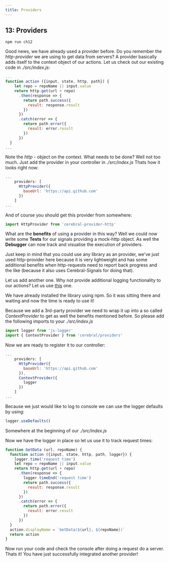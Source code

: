 ```yaml
---
title: Providers
---
```


## 13: Providers

`npm run ch12`

Good news, we have already used a provider before. Do you remember the *http-provider* we are using to get data from servers? 
A provider basically adds itself to the context object of our actions. Let us check out our existing code in *./src/index.js*:
```js
...
function action ({input, state, http, path}) {
    let repo = repoName || input.value
    return http.get(url + repo)
      .then(response => {
        return path.success({
          result: response.result
        })
      })
      .catch(error => {
        return path.error({
          result: error.result
        })
      })
  }
...

``` 
Note the *http* - object on the context.
What needs to be done? Well not too much. Just add the provider in your controller in *./src/index.js*
Thats how it looks right now:
```js
...
    providers: [
      HttpProvider({
        baseUrl: 'https://api.github.com'
      })
    ]
...
```
And of course you should get this provider from somewhere:
```js
import HttpProvider from 'cerebral-provider-http'
```

What are the **benefits** of using a provider in this way?
Well we could now write some **Tests** for our signals providing a mock-http object.
As well the **Debugger** can now track and visualise the execution of providers.

Just keep in mind that you could use any library as an provider, we've just used http-provider here because it is very lightweight and has some additional benefits when http-requests need to report back progress and the like (because it also uses Cerebral-Signals for doing that).

Let us add another one. Why not provide additional logging functionality to our actions?
Let us use [this](https://github.com/jonnyreeves/js-logger) one.

We have already installed the library using npm. So it was sitting there and waiting and now the time is ready to use it!

Because we add a 3rd-party provider we need to wrap it up into a so called *ContextProvider* to get as well the benefits mentioned before.
So please add the following imports to your *./src/index.js*
```js
import logger from 'js-logger'
import { ContextProvider } from 'cerebral/providers'
```

Now we are ready to register it to our controller:
```js
...
    providers: [
      HttpProvider({
        baseUrl: 'https://api.github.com'
      }), 
      ContextProvider({
 		logger
      })
    ]
...
```

Because we just would like to log to console we can use the logger defaults by using:

```js
logger.useDefaults()
```
Somewhere at the beginning of our *./src/index.js*

Now we have the logger in place so let us use it to track request times:
```js
function GetData (url, repoName) {
  function action ({input, state, http, path, logger}) {
    logger.time('request time')
    let repo = repoName || input.value
    return http.get(url + repo)
      .then(response => {
        logger.timeEnd('request time')
        return path.success({
          result: response.result
        })
      })
      .catch(error => {
        return path.error({
          result: error.result
        })
      })
  }
  action.displayName = `GetData(${url}, ${repoName})`
  return action
}
```
Now run your code and check the console after doing a request do a server.
Thats it! You have just successfully integrated another provider!